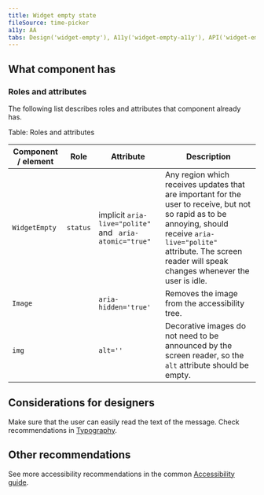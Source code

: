 ```yaml
---
title: Widget empty state
fileSource: time-picker
a11y: AA
tabs: Design('widget-empty'), A11y('widget-empty-a11y'), API('widget-empty-api'), Example('widget-empty-code'), Changelog('widget-empty-changelog')
---
```


## What component has

### Roles and attributes

The following list describes roles and attributes that component already has.

Table: Roles and attributes

| Component / element | Role | Attribute   | Description |
| ------------------- | -------------- | --------------------------------------------------------- | ----------- |
| `WidgetEmpty` | `status`       | implicit `aria-live="polite"` and ` aria-atomic="true"`   | Any region which receives updates that are important for the user to receive, but not so rapid as to be annoying, should receive `aria-live="polite"` attribute. The screen reader will speak changes whenever the user is idle. |
| `Image`       |                | `aria-hidden='true'`                                      | Removes the image from the accessibility tree.  |
| `img`         |          | `alt=''` | Decorative images do not need to be announced by the screen reader, so the `alt` attribute should be empty. |

## Considerations for designers

Make sure that the user can easily read the text of the message. Check recommendations in [Typography](/style/typography/typography-a11y#considerations_for_designers).

## Other recommendations

See more accessibility recommendations in the common [Accessibility guide](/core-principles/a11y/a11y).
